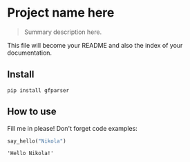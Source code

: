 # Project name here
> Summary description here.


This file will become your README and also the index of your documentation.

## Install

`pip install gfparser`

## How to use

Fill me in please! Don't forget code examples:

```python
say_hello("Nikola")
```




    'Hello Nikola!'


